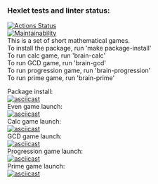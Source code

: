 ### Hexlet tests and linter status:
[![Actions Status](https://github.com/hiperonsky/python-project-49/workflows/hexlet-check/badge.svg)](https://github.com/hiperonsky/python-project-49/actions)  
[![Maintainability](https://api.codeclimate.com/v1/badges/a3a5dc8fc46d3b7c3a69/maintainability)](https://codeclimate.com/github/hiperonsky/python-project-49/maintainability)  
This is a set of short mathematical games.  
To install the package, run 'make package-install'  
To run calc game, run 'brain-calc'  
To run GCD game, run 'brain-gcd'  
To run progression game, run 'brain-progression'  
To run prime game, run 'brain-prime'  
  
Package install:  
[![asciicast](https://asciinema.org/a/xAwVGbXmGWPqfgST8qkmnMcU4.svg)](https://asciinema.org/a/xAwVGbXmGWPqfgST8qkmnMcU4)  
Even game launch:  
[![asciicast](https://asciinema.org/a/BHuGp87FwzVEB6X7ez067znsT.svg)](https://asciinema.org/a/BHuGp87FwzVEB6X7ez067znsT)  
Calc game launch:  
[![asciicast](https://asciinema.org/a/gemDQYqfVsJb3fm8AXhUXRSpl.svg)](https://asciinema.org/a/gemDQYqfVsJb3fm8AXhUXRSpl)  
GCD game launch:  
[![asciicast](https://asciinema.org/a/xUluz7clArYz11nLO65ObNYL1.svg)](https://asciinema.org/a/xUluz7clArYz11nLO65ObNYL1)  
Progression game launch:  
[![asciicast](https://asciinema.org/a/0ijSWgRLCP5feod2uDXf2TZsu.svg)](https://asciinema.org/a/0ijSWgRLCP5feod2uDXf2TZsu)  
Prime game launch:  
[![asciicast](https://asciinema.org/a/WkPQMkQMjPy0Nfo1rkAz8hdBS.svg)](https://asciinema.org/a/WkPQMkQMjPy0Nfo1rkAz8hdBS)    
